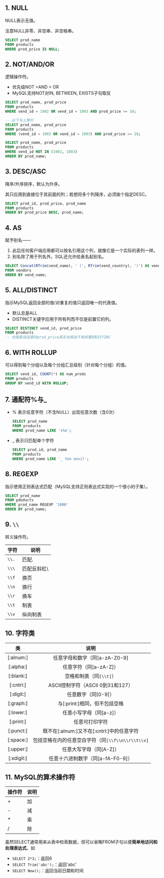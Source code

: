 ## 1. NULL

NULL表示无值。

注意NULL非零、非空串、非空格串。

```sql
SELECT prod_name
FROM products
WHERE prod_price IS NULL;
```

## 2. NOT/AND/OR

逻辑操作符。

- 优先级NOT >AND > OR
- MySQL支持NOT对IN, BETWEEN, EXISTS子句取反

```sql
SELECT prod_name, prod_price
FROM products
WHERE vend_id = 1002 OR vend_id = 1003 AND prod_price >= 10;

-- 以下与上等价
SELECT prod_name, prod_price
FROM products
WHERE (vend_id = 1002 OR vend_id = 1003) AND prod_price >= 10;
```

```sql
SELECT prod_name, prod_price
FROM products
WHERE vend_id NOT IN (1002, 1003)
ORDER BY prod_name;
```

## 3. DESC/ASC

降序/升序排序，默认为升序。

其只应用到直接位于其前面的列；若想将多个列降序，必须挨个指定DESC。

```sql
SELECT prod_id, prod_price, prod_name
FROM products
ORDER BY prod_price DESC, prod_name;
```

## 4. AS

赋予别名——

1. 此后任何客户端应用都可以按名引用这个列，就像它是一个实际的表列一样。
2. 别名除了用于列名外，SQL还允许给表名起别名。

```sql
SELECT Concat(RTrim(vend_name), ' (', RTrim(vend_country), ')') AS vend_title
FROM vendors
ORDER BY vend_name;
```

## 5. ALL/DISTINCT

指示MySQL返回全部的值/对重复的值只返回唯一的代表值。

- 默认总是ALL
- DISTINCT关键字应用于所有列而不仅是前置它的列。

```sql
SELECT DISTINCT vend_id, prod_price
FROM products
-- 也就是说这里的prod_price其实也相当于有前置的DISTINC
```

## 6. WITH ROLLUP

可以得到每个分组以及每个分组汇总级别（针对每个分组）的值。

```sql
SELECT vend_id, COUNT(*) AS num_prods
FROM products
GROUP BY vend_id WITH ROLLUP;
```

## 7. 通配符%与_

- % 表示任意字符（不含NULL）出现任意次数（含0次）

    ```sql
    SELECT prod_name
    FROM products
    WHERE prod_name LIKE 's%e';
    ```

- _ 表示只匹配单个字符

    ```sql
    SELECT prod_id, prod_name
    FROM products
    WHERE prod_name LIKE '_ ton anvil';
    ```

## 8. REGEXP

指示使用正则表达式匹配（MySQL支持正则表达式实现的一个很小的子集）。

```sql
SELECT prod_name
FROM pdoducts
WHERE prod_name REGEXP '1000'
ORDER BY prod_name;
```

## 9. `\\`

转义操作符。

| 字符  | 说明        |
| ----- | ----------- |
| `\\.` | 匹配.       |
| `\\\` | 匹配反斜杠\ |
| `\\f` | 换页        |
| `\\n` | 换行        |
| `\\r` | 换车        |
| `\\t` | 制表        |
| `\\v` | 纵向制表    |

## 10. 字符类

|     类     |                       说明                        |
| :--------: | :-----------------------------------------------: |
| [:alnum:]  |           任意字母和数字（同[a-zA-Z0-9]           |
| [:alpha:]  |              任意字符（同[a-zA-Z]）               |
| [:blank:]  |              空格和制表（同`[\\t]`）              |
| [:cntrl:]  |         ASCII控制字符（ASCII 0到31和127）         |
| [:digit:]  |                任意数字（同[0-9]）                |
| [:graph:]  |           与[:print:]相同，但不包括空格           |
| [:lower:]  |              任意小写字母（同[a-z]）              |
| [:print:]  |                  任意可打印字符                   |
| [:punct:]  |    既不在[:alnum:]又不在[:cntrl:]中的任意字符     |
| [:space:]  | 包括空格在内的任意空白字符（同`[\\f\\n\\r\\t\\v]` |
| [:upper:]  |              任意大写字母（同[A-Z]）              |
| [:xdigit:] |         任意十六进制数字（同[a-fA-F0-9]）         |

## 11. MySQL的算术操作符

| 操作符 | 说明 |
| ------ | ---- |
| +      | 加   |
| -      | 减   |
| *      | 乘   |
| /      | 除   |

虽然SELECT通常用来从表中检索数据，但可以省略FROM子句以便**简单地访问和处理表达式**。如

- `SELECT 2*3;`：返回6
- `SELECT Trim('abc');`：返回'abc'
- `SELECT Now();`：返回当前日期和时间

